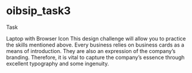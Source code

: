 # oibsip_task3

Task

Laptop with Browser Icon
This design challenge will allow you to practice the skills mentioned above. Every business relies on business cards as a means of introduction. 
They are also an expression of the company’s branding. Therefore, it is vital to capture the company’s essence through excellent typography and some ingenuity.
